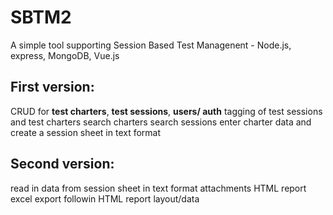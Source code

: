 # SBTM2
A simple tool supporting Session Based Test Managenent - Node.js, express, MongoDB, Vue.js

## First version:

CRUD for __test charters__, __test sessions__, __users/ auth__
tagging of test sessions and test charters
search charters
search sessions
enter charter data and create a session sheet in text format


## Second version:
read in data from session sheet in text format
attachments
HTML report
excel export followin HTML report layout/data